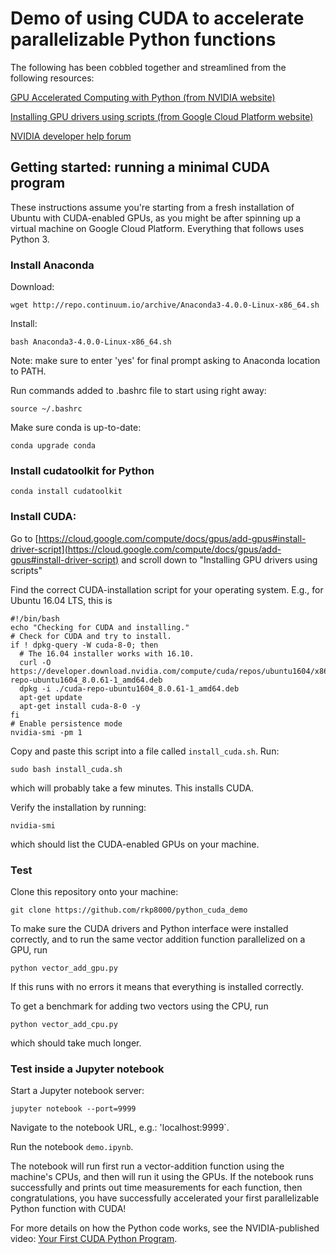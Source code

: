 # Demo of using CUDA to accelerate parallelizable Python functions

The following has been cobbled together and streamlined from the following resources:

[GPU Accelerated Computing with Python (from NVIDIA website)](https://developer.nvidia.com/how-to-cuda-python)

[Installing GPU drivers using scripts (from Google Cloud Platform website)](https://cloud.google.com/compute/docs/gpus/add-gpus#install-driver-script)

[NVIDIA developer help forum](https://devtalk.nvidia.com/default/topic/995277/cuda-8-0-toolkit-install-nvcc-not-found-ubuntu-16-04/)

## Getting started: running a minimal CUDA program

These instructions assume you're starting from a fresh installation of Ubuntu with CUDA-enabled GPUs, as you might be after spinning up a virtual machine on Google Cloud Platform. Everything that follows uses Python 3.

### Install Anaconda

Download:

```wget http://repo.continuum.io/archive/Anaconda3-4.0.0-Linux-x86_64.sh```

Install:

```bash Anaconda3-4.0.0-Linux-x86_64.sh```

Note: make sure to enter 'yes' for final prompt asking to Anaconda location to PATH.

Run commands added to .bashrc file to start using right away:

```source ~/.bashrc```

Make sure conda is up-to-date:

```conda upgrade conda```

### Install cudatoolkit for Python

```conda install cudatoolkit```

### Install CUDA:

Go to [https://cloud.google.com/compute/docs/gpus/add-gpus#install-driver-script](https://cloud.google.com/compute/docs/gpus/add-gpus#install-driver-script) and scroll down to "Installing GPU drivers using scripts"

Find the correct CUDA-installation script for your operating system. E.g., for Ubuntu 16.04 LTS, this is

```
#!/bin/bash
echo "Checking for CUDA and installing."
# Check for CUDA and try to install.
if ! dpkg-query -W cuda-8-0; then
  # The 16.04 installer works with 16.10.
  curl -O https://developer.download.nvidia.com/compute/cuda/repos/ubuntu1604/x86_64/cuda-repo-ubuntu1604_8.0.61-1_amd64.deb
  dpkg -i ./cuda-repo-ubuntu1604_8.0.61-1_amd64.deb
  apt-get update
  apt-get install cuda-8-0 -y
fi
# Enable persistence mode
nvidia-smi -pm 1
```

Copy and paste this script into a file called `install_cuda.sh`. Run:

```sudo bash install_cuda.sh```

which will probably take a few minutes. This installs CUDA.

Verify the installation by running:

```nvidia-smi```

which should list the CUDA-enabled GPUs on your machine.

### Test

Clone this repository onto your machine:

```git clone https://github.com/rkp8000/python_cuda_demo```

To make sure the CUDA drivers and Python interface were installed correctly, and to run the same vector addition function parallelized on a GPU, run

```python vector_add_gpu.py```

If this runs with no errors it means that everything is installed correctly.

To get a benchmark for adding two vectors using the CPU, run 

```python vector_add_cpu.py```

which should take much longer.

### Test inside a Jupyter notebook

Start a Jupyter notebook server:

```jupyter notebook --port=9999```

Navigate to the notebook URL, e.g.: 'localhost:9999`.

Run the notebook `demo.ipynb`.

The notebook will run first run a vector-addition function using the machine's CPUs, and then will run it using the GPUs. If the notebook runs successfully and prints out time measurements for each function, then congratulations, you have successfully accelerated your first parallelizable Python function with CUDA!

For more details on how the Python code works, see the NVIDIA-published video: [Your First CUDA Python Program](https://www.youtube.com/watch?v=dPQnFXD7DxM).

